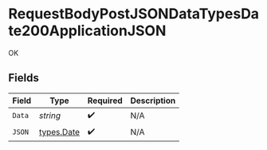 # RequestBodyPostJSONDataTypesDate200ApplicationJSON

OK


## Fields

| Field                             | Type                              | Required                          | Description                       |
| --------------------------------- | --------------------------------- | --------------------------------- | --------------------------------- |
| `Data`                            | *string*                          | :heavy_check_mark:                | N/A                               |
| `JSON`                            | [types.Date](../../types/date.md) | :heavy_check_mark:                | N/A                               |